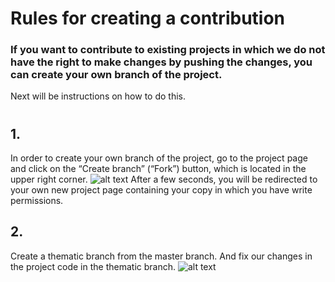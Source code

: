 # Rules for creating a contribution

### If you want to contribute to existing projects in which we do not have the right to make changes by pushing the changes, you can create your own branch of the project.
 Next will be instructions on how to do this.
 #
 #
 #
## 1.
In order to create your own branch of the project, go to the project page and click on the “Create branch” 
(“Fork”) button, which is located in the upper right corner.
![alt text](https://sun9-33.userapi.com/LB_tZBLQODGjCUyNVbmpbj0B14NtLyB-c1EbPg/KWfV_o4S538.jpg "Fork")
After a few seconds, you will be redirected to your own new project page containing your copy in which you have write permissions.
## 2.
Create a thematic branch from the master branch. And fix our changes in the project code in the thematic branch.
![alt text](https://sun1-84.userapi.com/Mw7NF3ZJvj7nROuv3AmZtF-XASMAIgfQ5-ngJQ/yHEOOqAAtMU.jpg "Your thematic branch")

